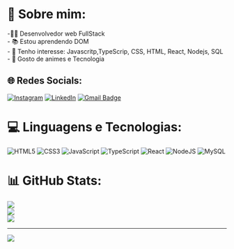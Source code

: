 # 💫 Sobre mim:
-👨‍💻 Desenvolvedor web FullStack<br>- 📚 Estou aprendendo DOM<br>- 🎯 Tenho interesse: Javascritp,TypeScrip, CSS, HTML, React, Nodejs, SQL<br>- 🦊 Gosto de animes e Tecnologia


## 🌐 Redes Socials:
[![Instagram](https://img.shields.io/badge/Instagram-%23E4405F.svg?logo=Instagram&logoColor=white)](https://www.instagram.com/zdavzx7/) [![LinkedIn](https://img.shields.io/badge/LinkedIn-%230077B5.svg?logo=linkedin&logoColor=white)](https://www.linkedin.com/in/luiz-santos-312042186/) [![Gmail Badge](https://img.shields.io/badge/-Gmail-c14438?style=flat-square&logo=Gmail&logoColor=white&link=mailto:davioliveira.do1325@gmail.com)](mailto:davioliveira.do1325@gmail.com)

# 💻 Linguagens e Tecnologias:
 ![HTML5](https://img.shields.io/badge/html5-%23E34F26.svg?style=for-the-badge&logo=html5&logoColor=white) ![CSS3](https://img.shields.io/badge/css3-%231572B6.svg?style=for-the-badge&logo=css3&logoColor=white) ![JavaScript](https://img.shields.io/badge/javascript-%23323330.svg?style=for-the-badge&logo=javascript&logoColor=%23F7DF1E) ![TypeScript](https://img.shields.io/badge/typescript-%23007ACC.svg?style=for-the-badge&logo=typescript&logoColor=white) ![React](https://img.shields.io/badge/react-%2320232a.svg?style=for-the-badge&logo=react&logoColor=%2361DAFB) ![NodeJS](https://img.shields.io/badge/node.js-6DA55F?style=for-the-badge&logo=node.js&logoColor=white) ![MySQL](https://img.shields.io/badge/mysql-%2300f.svg?style=for-the-badge&logo=mysql&logoColor=white)
# 📊 GitHub Stats:
![](https://github-readme-stats.vercel.app/api?username=Lzdavi13&theme=omni&hide_border=false&include_all_commits=false&count_private=false)<br/>
![](https://github-readme-streak-stats.herokuapp.com/?user=Lzdavi13&theme=omni&hide_border=false)<br/>
![](https://github-readme-stats.vercel.app/api/top-langs/?username=Lzdavi13&theme=omni&hide_border=false&include_all_commits=false&count_private=false&layout=compact)

---
[![](https://visitcount.itsvg.in/api?id=Lzdavi13&icon=2&color=0)](https://visitcount.itsvg.in)

<!-- Proudly created with GPRM ( https://gprm.itsvg.in ) -->
